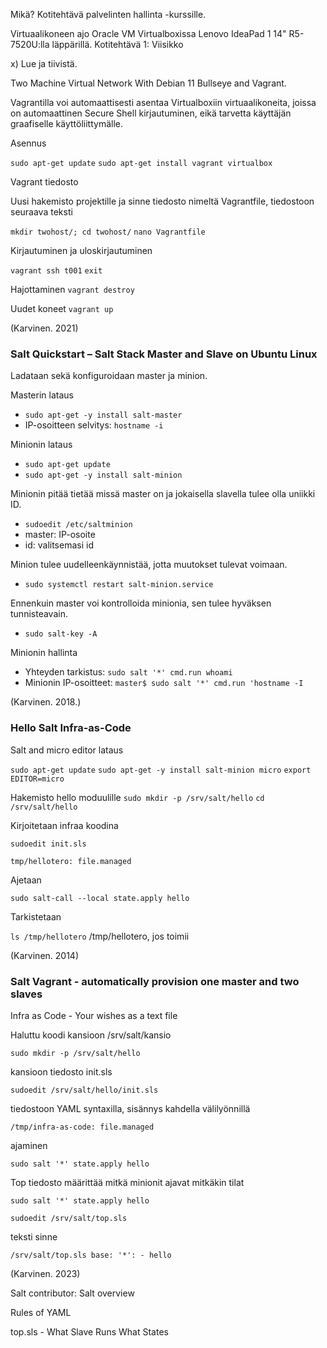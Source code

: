 Mikä? Kotitehtävä palvelinten hallinta -kurssille.

Virtuaalikoneen ajo Oracle VM Virtualboxissa Lenovo IdeaPad 1 14" R5-7520U:lla läppärillä.
Kotitehtävä 1: Viisikko

x) Lue ja tiivistä.

Two Machine Virtual Network With Debian 11 Bullseye and Vagrant.

Vagrantilla voi automaattisesti asentaa Virtualboxiin virtuaalikoneita, joissa on automaattinen Secure Shell kirjautuminen, eikä tarvetta käyttäjän graafiselle käyttöliittymälle.

Asennus

`sudo apt-get update`
`sudo apt-get install vagrant virtualbox`

Vagrant tiedosto

Uusi hakemisto projektille ja sinne tiedosto nimeltä Vagrantfile, tiedostoon seuraava teksti

`mkdir twohost/; cd twohost/`
`nano Vagrantfile`



Kirjautuminen ja uloskirjautuminen

`vagrant ssh t001`
`exit`

Hajottaminen
`vagrant destroy`

Uudet koneet
`vagrant up`

(Karvinen. 2021)


### Salt Quickstart – Salt Stack Master and Slave on Ubuntu Linux

Ladataan sekä konfiguroidaan master ja minion.

Masterin lataus

- `sudo apt-get -y install salt-master`
- IP-osoitteen selvitys: `hostname -i`

Minionin lataus

- `sudo apt-get update`
- `sudo apt-get -y install salt-minion`

Minionin pitää tietää missä master on ja jokaisella slavella tulee olla uniikki ID.

- `sudoedit /etc/saltminion`
- master: IP-osoite
- id: valitsemasi id

Minion tulee uudelleenkäynnistää, jotta muutokset tulevat voimaan.

- `sudo systemctl restart salt-minion.service`

Ennenkuin master voi kontrolloida minionia, sen tulee hyväksen tunnisteavain.

- `sudo salt-key -A`

Minionin hallinta

- Yhteyden tarkistus: `sudo salt '*' cmd.run whoami`
- Minionin IP-osoitteet: `master$ sudo salt '*' cmd.run 'hostname -I`

(Karvinen. 2018.)

### Hello Salt Infra-as-Code

Salt and micro editor lataus

`sudo apt-get update`
`sudo apt-get -y install salt-minion micro`
`export EDITOR=micro`

Hakemisto hello moduulille
`sudo mkdir -p /srv/salt/hello`
`cd /srv/salt/hello`

Kirjoitetaan infraa koodina

`sudoedit init.sls`

`tmp/hellotero:
  file.managed`

Ajetaan

`sudo salt-call --local state.apply hello`

Tarkistetaan

`ls /tmp/hellotero`
/tmp/hellotero, jos toimii

(Karvinen. 2014)

### Salt Vagrant - automatically provision one master and two slaves

Infra as Code - Your wishes as a text file

Haluttu koodi kansioon /srv/salt/kansio

`sudo mkdir -p /srv/salt/hello`

kansioon tiedosto init.sls

`sudoedit /srv/salt/hello/init.sls`

tiedostoon YAML syntaxilla, sisännys kahdella välilyönnillä

`/tmp/infra-as-code:
  file.managed`

ajaminen

`sudo salt '*' state.apply hello`

Top tiedosto määrittää mitkä minionit ajavat mitkäkin tilat

`sudo salt '*' state.apply hello`

`sudoedit /srv/salt/top.sls`

teksti sinne

`/srv/salt/top.sls
base:
  '*':
    - hello`

(Karvinen. 2023)

Salt contributor: Salt overview

Rules of YAML







top.sls - What Slave Runs What States









